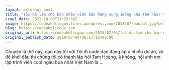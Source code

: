 ```yaml
---
layout: external_post
title: "Tôi đã làm cho bạn nhân viên bán hàng sung sướng như thế nào? – Codeaholicguy"
crawl_date: 2022-10-08T11:29:38Z
image: https://codeaholicguy.files.wordpress.com/2018/07/banao1.jpg?w=1200
blog: https://codeaholicguy.com
original_url: https://codeaholicguy.com/2018/07/04/toi-da-lam-cho-ban-nhan-vien-ban-hang-sung-suong-nhu-the-nao/
original_publish_date: 2018-07-04T08:17:12+00:00
---
```


Chuyện là thế này, dạo này tôi với Tôi đi code dạo đang ấp ủ nhiều dự án, và để khởi đầu thì chúng tôi có thành lập hội Tam Hoàng, à không, hội anh em lập trình viên cool ngầu bựa nhất Việt Nam là …